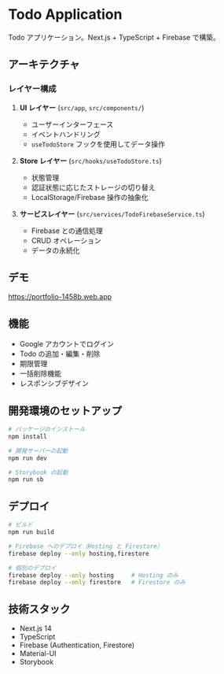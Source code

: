 # Todo Application

Todo アプリケーション。Next.js + TypeScript + Firebase で構築。

## アーキテクチャ

### レイヤー構成

1. **UI レイヤー** (`src/app`, `src/components/`)

   - ユーザーインターフェース
   - イベントハンドリング
   - `useTodoStore` フックを使用してデータ操作

2. **Store レイヤー** (`src/hooks/useTodoStore.ts`)

   - 状態管理
   - 認証状態に応じたストレージの切り替え
   - LocalStorage/Firebase 操作の抽象化

3. **サービスレイヤー** (`src/services/TodoFirebaseService.ts`)
   - Firebase との通信処理
   - CRUD オペレーション
   - データの永続化

## デモ

https://portfolio-1458b.web.app

## 機能

- Google アカウントでログイン
- Todo の追加・編集・削除
- 期限管理
- 一括削除機能
- レスポンシブデザイン

## 開発環境のセットアップ

```bash
# パッケージのインストール
npm install

# 開発サーバーの起動
npm run dev

# Storybook の起動
npm run sb
```

## デプロイ

```bash
# ビルド
npm run build

# Firebase へのデプロイ（Hosting と Firestore）
firebase deploy --only hosting,firestore

# 個別のデプロイ
firebase deploy --only hosting     # Hosting のみ
firebase deploy --only firestore   # Firestore のみ
```

## 技術スタック

- Next.js 14
- TypeScript
- Firebase (Authentication, Firestore)
- Material-UI
- Storybook
